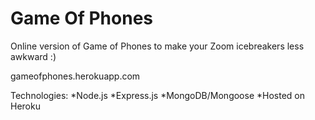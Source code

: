 # Game Of Phones
 Online version of Game of Phones to make your Zoom icebreakers less awkward :)
 
 gameofphones.herokuapp.com

Technologies:
*Node.js
*Express.js
*MongoDB/Mongoose
*Hosted on Heroku
